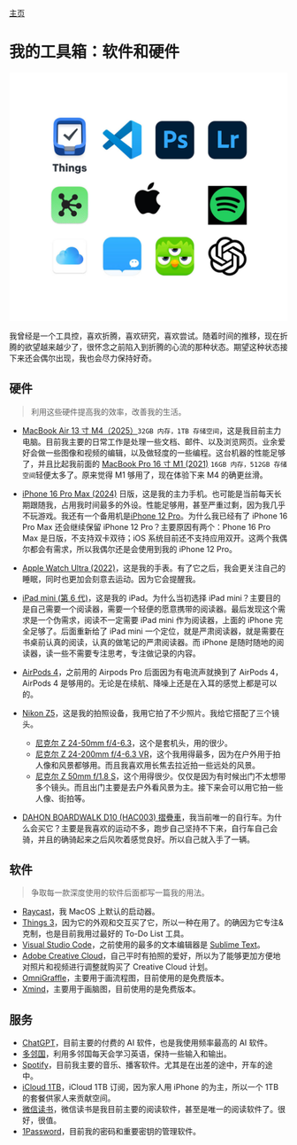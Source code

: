 [主页](/README.md)

# 我的工具箱：软件和硬件

![部分软硬件展示](/Static/Pics/2025/20250715_我的百宝箱软件和硬件_1.jpg#center)

我曾经是一个工具控，喜欢折腾，喜欢研究，喜欢尝试。随着时间的推移，现在折腾的欲望越来越少了，很怀念之前陷入到折腾的心流的那种状态。期望这种状态接下来还会偶尔出现，我也会尽力保持好奇。

## 硬件

> 利用这些硬件提高我的效率，改善我的生活。

* [MacBook Air 13 寸 M4（2025）](https://www.apple.com.cn/macbook-air/specs/)`32GB 内存，1TB 存储空间`，这是我目前主力电脑。目前我主要的日常工作是处理一些文档、邮件、以及浏览网页。业余爱好会做一些图像和视频的编辑，以及做轻度的一些编程。这台机器的性能足够了，并且比起我前面的 [MacBook Pro 16 寸 M1 (2021)](https://support.apple.com/zh-cn/111901) `16GB 内存，512GB 存储空间`轻便太多了。原来觉得 M1 够用了，现在体验下来 M4 的确更丝滑。

* [iPhone 16 Pro Max (2024)](https://www.apple.com.cn/iphone-16-pro/hybrid/) 日版，这是我的主力手机。也可能是当前每天长期跟随我，占用我时间最多的外设。性能足够用，甚至严重过剩，因为我几乎不玩游戏。我还有一个备用机是[iPhone 12 Pro](https://support.apple.com/zh-cn/111875)。为什么我已经有了 iPhone 16 Pro Max 还会继续保留 iPhone 12 Pro？主要原因有两个：Phone 16 Pro Max 是日版，不支持双卡双待；iOS 系统目前还不支持应用双开。这两个我偶尔都会有需求，所以我偶尔还是会使用到我的 iPhone 12 Pro。

* [Apple Watch Ultra (2022)](https://support.apple.com/zh-cn/111852)，这是我的手表。有了它之后，我会更关注自己的睡眠，同时也更加会刻意去运动。因为它会提醒我。

* [iPad mini (第 6 代)](https://support.apple.com/zh-cn/111886)，这是我的 iPad。为什么当初选择 iPad mini？主要目的是自己需要一个阅读器，需要一个轻便的愿意携带的阅读器。最后发现这个需求是一个伪需求，阅读不一定需要 iPad mini 作为阅读器，上面的 iPhone 完全足够了。后面重新给了 iPad mini 一个定位，就是严肃阅读器，就是需要在书桌前认真的阅读，认真的做笔记的严肃阅读器。而 iPhone 是随时随地的阅读器，读一些不需要专注思考，专注做记录的内容。

* [AirPods 4](https://www.apple.com/hk/airpods-4/)，之前用的 Airpods Pro 后面因为有电流声就换到了 AirPods 4，AirPods 4 是够用的。无论是在续航、降噪上还是在入耳的感觉上都是可以的。

* [Nikon Z5](https://www.nikon.com.cn/sc_CN/product/mirrorless/z-5)，这是我的拍照设备，我用它拍了不少照片。我给它搭配了三个镜头。
    * [尼克尔 Z 24-50mm f/4-6.3](https://www.nikon.com.cn/sc_CN/product/nikkor-lenses/z-mount/zoom/normal-zoom/z-24-50mm-f-4-6-3)，这个是套机头，用的很少。
    * [尼克尔 Z 24-200mm f/4-6.3 VR](https://www.nikon.com.cn/sc_CN/product/nikkor-lenses/z-mount/zoom/telephoto-zoom/z-24-200mm-f-4-6-3-vr)，这个我用得最多，因为在户外用于拍人像和风景都够用。而且我喜欢用长焦去拉近拍一些远处的风景。
    * [尼克尔 Z 50mm f/1.8 S](https://www.nikon.com.cn/sc_CN/product/nikkor-lenses/z-mount/single-focal-lengh/normal/z-50mm-f-1-8-s)，这个用得很少。仅仅是因为有时候出门不太想带多个镜头。而且出门主要是去户外看风景为主。接下来会可以用它拍一些人像、街拍等。

* [DAHON BOARDWALK D10 (HAC003) 摺疊車](https://www.dahon.com.hk/products/dahon-archer-pro-kba005-folding-bike)，我当前唯一的自行车。为什么会买它？主要是我喜欢的运动不多，跑步自己坚持不下来，自行车自己会骑，并且的确骑起来之后风吹着感觉良好。所以自己就入手了一辆。

## 软件

> 争取每一款深度使用的软件后面都写一篇我的用法。

* [Raycast](https://www.raycast.com/)，我 MacOS 上默认的启动器。
* [Things 3](https://culturedcode.com/things/)，因为它的外观和交互买了它，所以一种在用了。的确因为它专注&克制，也是目前我用过最好的 To-Do List 工具。
* [Visual Studio Code](https://code.visualstudio.com/)，之前使用的最多的文本编辑器是 [Sublime Text](https://www.sublimetext.com/)。
* [Adobe Creative Cloud](https://www.adobe.com/hk_zh/creativecloud/plans.html)，自己平时有拍照的爱好，所以为了能够更加方便地对照片和视频进行调整就购买了 Creative Cloud 计划。
* [OmniGraffle](https://www.omnigroup.com/omnigraffle)，主要用于画流程图，目前使用的是免费版本。
* [Xmind](https://xmind.cn/)，主要用于画脑图，目前使用的是免费版本。


## 服务

* [ChatGPT](https://openai.com)，目前主要的付费的 AI 软件，也是我使用频率最高的 AI 软件。
* [多邻国](https://www.duolingo.com/)，利用多邻国每天会学习英语，保持一些输入和输出。
* [Spotify](https://open.spotify.com/)，目前我主要的音乐、播客软件。尤其是在出差的途中，开车的途中。
* [iCloud 1TB](https://support.apple.com/en-hk/108047)，iCloud 1TB 订阅，因为家人用 iPhone 的为主，所以一个 1TB 的套餐供家人来贡献空间。
* [微信读书](https://weread.qq.com/)，微信读书是我目前主要的阅读软件，甚至是唯一的阅读软件了。很好，很值。
* [1Password](https://1password.com/)，目前我的密码和重要密钥的管理软件。



